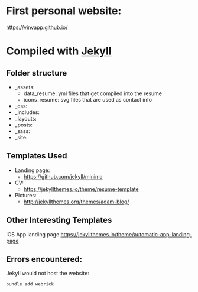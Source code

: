# First personal website:

https://vinvapp.github.io/

# Compiled with [Jekyll](https://jekyllrb.com)

## Folder structure 

- _assets: 
  - data_resume: yml files that get compiled into the resume
  - icons_resume: svg files that are used as contact info
- _css: 
- _includes: 
- _layouts: 
- _posts: 
- _sass: 
- _site: 

## Templates Used
- Landing page:
  - https://github.com/jekyll/minima
- CV:
  - https://jekyllthemes.io/theme/resume-template
- Pictures:
  - http://jekyllthemes.org/themes/adam-blog/


## Other Interesting Templates 

iOS App landing page
https://jekyllthemes.io/theme/automatic-app-landing-page


## Errors encountered:

Jekyll would not host the website:
``` bash
bundle add webrick
```